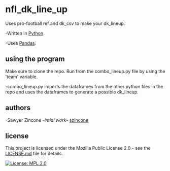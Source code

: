 # nfl_dk_line_up
Uses pro-football ref and dk_csv to make your dk_lineup. 

-Written in [Python](https://www.python.org/).

-Uses [Pandas](https://pandas.pydata.org/).

## using the program
Make sure to clone the repo. Run from the combo_lineup.py file by using the 'team' variable.

-combo_lineup.py imports the dataframes from the other python files in the repo and uses the dataframes to generate a possible dk_lineup. 

## authors
-Sawyer Zincone -_intial work_- [szincone](https://github.com/szincone)

## license
This project is licensed under the Mozilla Public License 2.0 - see the [LICENSE.md](https://github.com/szincone/nfl_dk_line_up/blob/08fb018deaaf21b3154d28d1ede2c9e466d8aa50/LICENSE.md) file for details.

[![License: MPL 2.0](https://img.shields.io/badge/License-MPL%202.0-brightgreen.svg)](https://opensource.org/licenses/MPL-2.0)
